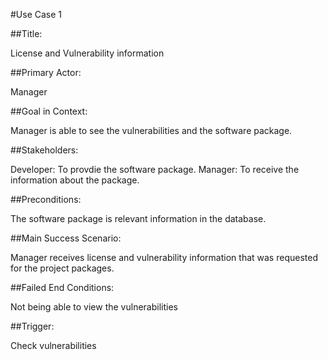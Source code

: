 #Use Case 1

##Title: 

License and Vulnerability information

##Primary Actor: 

Manager

##Goal in Context:

Manager is able to see the vulnerabilities and the software package. 

##Stakeholders:

Developer: To provdie the software package.
Manager: To receive the information about the package. 

##Preconditions:

The software package is relevant information in the database.

##Main Success Scenario:

Manager receives license and vulnerability information that was requested for the project packages. 

##Failed End Conditions:

Not being able to view the vulnerabilities 

##Trigger:

Check vulnerabilities
